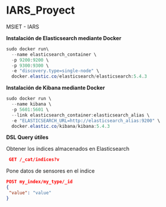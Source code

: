 # IARS_Proyect
MSIET - IARS 

<html>
<body>

<p><b>Instalación de Elasticsearch mediante Docker</b><p>
  
```powershell
sudo docker run\
  --name elasticsearch_container \
  -p 9200:9200 \
  -p 9300:9300 \
  -e "discovery.type=single-node" \
  docker.elastic.co/elasticsearch/elasticsearch:5.4.3
```

<p><b>Instalación de Kibana mediante Docker</b><p>
  
```powershell
sudo docker run \
  --name kibana \
  -p 5601:5601 \
  --link elasticsearch_container:elasticsearch_alias \
  -e "ELASTICSEARCH_URL=http://elasticsearch_alias:9200" \
  docker.elastic.co/kibana/kibana:5.4.3
```

<p><b>DSL Query útiles</b><p>
 
 Obtener los índices almacenados en Elasticsearch
```json
 GET /_cat/indices?v
 ```
Pone datos de sensores en el indice
 ```json
POST my_index/my_type/_id
{
  "value": "value"
}
 ```
</body>
</html>
